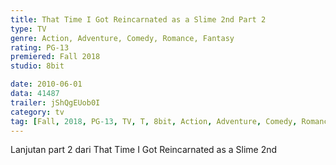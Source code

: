 ```yaml
---
title: That Time I Got Reincarnated as a Slime 2nd Part 2
type: TV
genre: Action, Adventure, Comedy, Romance, Fantasy
rating: PG-13
premiered: Fall 2018
studio: 8bit

date: 2010-06-01
data: 41487
trailer: jShQgEUob0I
category: tv
tag: [Fall, 2018, PG-13, TV, T, 8bit, Action, Adventure, Comedy, Romance, Fantasy]
---
```

Lanjutan part 2 dari That Time I Got Reincarnated as a Slime 2nd